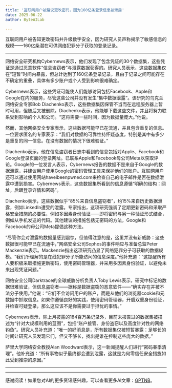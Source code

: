 ```yaml
---
title: '互联网用户被建议更改密码，因为160亿条登录信息被泄露'
date: 2025-06-22
author: ByteAILab

---
```


互联网用户被告知更改密码并升级数字安全，因为研究人员声称揭示了敏感信息的规模——160亿条潜在可供网络犯罪分子获取的登录记录。

---
网络安全研究机构Cybernews表示，他们发现了包含凭证的30个数据集，这些凭证是通过恶意软件“信息盗窃者”与泄露数据获得的。研究人员表示，这些数据集仅在“短暂”时间内暴露，但总计达到了160亿条登录记录，且由于记录之间可能存在不确定的重叠，具体有多少账户或个人受到影响很难确定。

Cybernews表示，这些凭证可能使人们能够访问包括Facebook、Apple和Google在内的服务，尽管这些公司并没有发生“集中数据泄露”。该研究的乌克兰网络安全专家Bob Diachenko表示，这些数据集因保管不当而在远程服务器上暂时可用，但随后又被删除。Diachenko表示，他能够下载这些文件，并且将努力联系受到影响的个人和公司。“这将需要一些时间，因为数据量庞大。”他说。

然而，其他网络安全专家表示，这些数据可能早已在流通，并且包含重复的信息。一位要求匿名的专家表示：“我们对数据的可靠性持怀疑态度，特别是其中有多少是重复的同一信息。在没有数据的情况下很难验证。” 

Diachenko表示，他在信息盗窃者日志中看到的信息包括对Apple、Facebook和Google登录页面的登录网址。已联系Apple和Facebook母公司Meta以获取评论。Google的一位发言人表示，Cybernews报告的数据不是来自于Google的数据泄露，并建议用户使用Google的密码管理工具来保护他们的账户。互联网用户还可以通过使用网站haveibeenpwned.com来检查自己的电子邮件是否在数据泄露中遭到损害。Cybernews表示，这些数据集所看到的信息遵循“明确的结构：网址，后跟登录详情和密码”。

Diachenko表示，这些数据似乎“85%来自信息盗窃者”，约15%来自历史数据泄露，例如LinkedIn遭受的泄露。专家指出，这项研究强调了定期更新密码和采取严格安全措施的必要性，例如多因素身份验证——即将密码与另一种验证形式结合，例如从手机发送的代码。其他建议的措施包括无密码的方法，Google和Facebook的母公司Meta提倡这种方法。

“尽管你会对泄露的数据量感到震惊，但值得注意的是，这里并没有新威胁：这些数据很可能早已在流通中，”网络安全公司Sophos的事件响应与准备总监Peter Mackenzie表示。Mackenzie指出这项研究凸显了网络犯罪分子可获取的数据规模。“我们所理解的是在线犯罪分子所能访问的信息深度。”他补充道：“这提醒所有人要积极采取措施更新密码，使用密码管理器，并采用多因素身份验证，以避免未来出现凭证问题。”

网络安全公司Darktrace的全球威胁分析负责人Toby Lewis表示，研究中标记的数据很难验证，但信息盗窃者——据称是数据盗窃的恶意软件——“确实存在并被不法分子使用。”他说：“它们不会访问用户的账户，而是从他们的浏览器cookie和元数据中抓取信息。如果你遵循良好的实践，使用密码管理器，开启双重身份验证，并检查可疑登录，那么这应该不是你需要过于担忧的事情。”

Cybernews表示，除上月披露的184百万条记录外，目前未报告过的数据集被描述为“针对大规模利用的蓝图”，包括“账户接管、身份盗窃以及高度针对性的网络钓鱼”。研究人员补充道：“唯一的好消息是，所有数据集仅被短暂暴露：足够长的时间让研究人员发现它们，但又不够长，找出是谁在控制这些庞大的数据。” 

萨里大学网络安全教授Alan Woodward表示，这一新闻提醒人们进行“密码春季清理”。他补充道：“所有事物似乎最终都会遭到泄露，这就是为何零信任安全措施如此受到推崇的原因。”

---
---
感谢阅读！如果您对AI的更多资讯感兴趣，可以查看更多AI文章：[GPTNB](https://gptnb.com)。